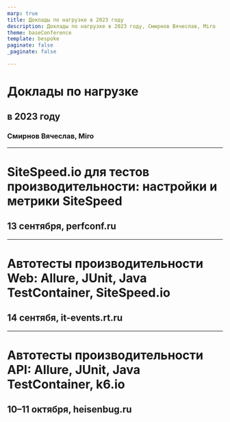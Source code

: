 ```yaml
---
marp: true
title: Доклады по нагрузке в 2023 году
description: Доклады по нагрузке в 2023 году, Смирнов Вячеслав, Miro
theme: baseConference
template: bespoke
paginate: false
_paginate: false

---
```


<!-- _class: lead
-->

# Доклады по нагрузке

## в __2023__ году

### Смирнов Вячеслав, Miro

<!--
_footer: `Image by Vlad Gerasimov on https://vlad.studio/`
 -->


---

<!-- _class: main2
-->

# SiteSpeed.io для тестов производительности: __настройки и метрики SiteSpeed__

## __13 сентября__, perfconf.ru


---

<!-- _class: main2
-->

# Автотесты производительности Web: __Allure__, __JUnit__, __Java TestContainer__, __SiteSpeed.io__

## __14 сентябя__, it-events.rt.ru

---

<!-- _class: main2
-->

# Автотесты производительности API: __Allure__, __JUnit__, __Java TestContainer__, __k6.io__


## __10–11 октября__, heisenbug.ru
